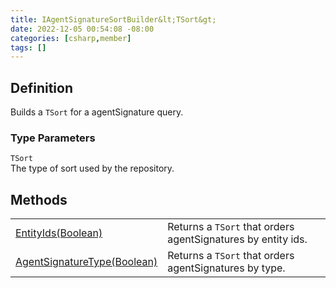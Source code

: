 ```yaml
---
title: IAgentSignatureSortBuilder&lt;TSort&gt;
date: 2022-12-05 00:54:08 -08:00
categories: [csharp,member]
tags: []
---
```


## Definition

Builds a <code class='language-plaintext highlighter-rouge'>TSort</code> for a agentSignature query.

### Type Parameters
`TSort`<br />The type of sort used by the repository.
## Methods
<table><tr><td><!--/posts/csharp.member.entitydb.abstractions.queries.sortbuilders.iagentsignaturesortbuilder-1.entityids/--><a href='#'>EntityIds(Boolean)</a></td><td>
Returns a <code class='language-plaintext highlighter-rouge'>TSort</code> that orders agentSignatures by entity ids.
</td></tr><tr><td><!--/posts/csharp.member.entitydb.abstractions.queries.sortbuilders.iagentsignaturesortbuilder-1.agentsignaturetype/--><a href='#'>AgentSignatureType(Boolean)</a></td><td>
Returns a <code class='language-plaintext highlighter-rouge'>TSort</code> that orders agentSignatures by type.
</td></tr></table>
